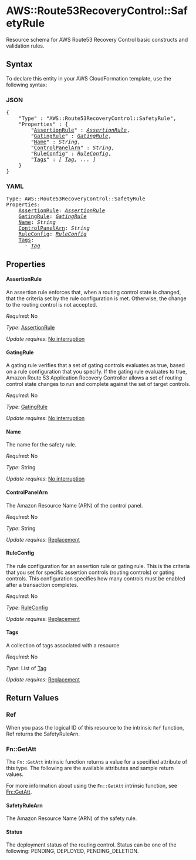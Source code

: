 # AWS::Route53RecoveryControl::SafetyRule

Resource schema for AWS Route53 Recovery Control basic constructs and validation rules.

## Syntax

To declare this entity in your AWS CloudFormation template, use the following syntax:

### JSON

<pre>
{
    "Type" : "AWS::Route53RecoveryControl::SafetyRule",
    "Properties" : {
        "<a href="#assertionrule" title="AssertionRule">AssertionRule</a>" : <i><a href="assertionrule.md">AssertionRule</a></i>,
        "<a href="#gatingrule" title="GatingRule">GatingRule</a>" : <i><a href="gatingrule.md">GatingRule</a></i>,
        "<a href="#name" title="Name">Name</a>" : <i>String</i>,
        "<a href="#controlpanelarn" title="ControlPanelArn">ControlPanelArn</a>" : <i>String</i>,
        "<a href="#ruleconfig" title="RuleConfig">RuleConfig</a>" : <i><a href="ruleconfig.md">RuleConfig</a></i>,
        "<a href="#tags" title="Tags">Tags</a>" : <i>[ <a href="tag.md">Tag</a>, ... ]</i>
    }
}
</pre>

### YAML

<pre>
Type: AWS::Route53RecoveryControl::SafetyRule
Properties:
    <a href="#assertionrule" title="AssertionRule">AssertionRule</a>: <i><a href="assertionrule.md">AssertionRule</a></i>
    <a href="#gatingrule" title="GatingRule">GatingRule</a>: <i><a href="gatingrule.md">GatingRule</a></i>
    <a href="#name" title="Name">Name</a>: <i>String</i>
    <a href="#controlpanelarn" title="ControlPanelArn">ControlPanelArn</a>: <i>String</i>
    <a href="#ruleconfig" title="RuleConfig">RuleConfig</a>: <i><a href="ruleconfig.md">RuleConfig</a></i>
    <a href="#tags" title="Tags">Tags</a>: <i>
      - <a href="tag.md">Tag</a></i>
</pre>

## Properties

#### AssertionRule

An assertion rule enforces that, when a routing control state is changed, that the criteria set by the rule configuration is met. Otherwise, the change to the routing control is not accepted.

_Required_: No

_Type_: <a href="assertionrule.md">AssertionRule</a>

_Update requires_: [No interruption](https://docs.aws.amazon.com/AWSCloudFormation/latest/UserGuide/using-cfn-updating-stacks-update-behaviors.html#update-no-interrupt)

#### GatingRule

A gating rule verifies that a set of gating controls evaluates as true, based on a rule configuration that you specify. If the gating rule evaluates to true, Amazon Route 53 Application Recovery Controller allows a set of routing control state changes to run and complete against the set of target controls.

_Required_: No

_Type_: <a href="gatingrule.md">GatingRule</a>

_Update requires_: [No interruption](https://docs.aws.amazon.com/AWSCloudFormation/latest/UserGuide/using-cfn-updating-stacks-update-behaviors.html#update-no-interrupt)

#### Name

The name for the safety rule.

_Required_: No

_Type_: String

_Update requires_: [No interruption](https://docs.aws.amazon.com/AWSCloudFormation/latest/UserGuide/using-cfn-updating-stacks-update-behaviors.html#update-no-interrupt)

#### ControlPanelArn

The Amazon Resource Name (ARN) of the control panel.

_Required_: No

_Type_: String

_Update requires_: [Replacement](https://docs.aws.amazon.com/AWSCloudFormation/latest/UserGuide/using-cfn-updating-stacks-update-behaviors.html#update-replacement)

#### RuleConfig

The rule configuration for an assertion rule or gating rule. This is the criteria that you set for specific assertion controls (routing controls) or gating controls. This configuration specifies how many controls must be enabled after a transaction completes.

_Required_: No

_Type_: <a href="ruleconfig.md">RuleConfig</a>

_Update requires_: [Replacement](https://docs.aws.amazon.com/AWSCloudFormation/latest/UserGuide/using-cfn-updating-stacks-update-behaviors.html#update-replacement)

#### Tags

A collection of tags associated with a resource

_Required_: No

_Type_: List of <a href="tag.md">Tag</a>

_Update requires_: [Replacement](https://docs.aws.amazon.com/AWSCloudFormation/latest/UserGuide/using-cfn-updating-stacks-update-behaviors.html#update-replacement)

## Return Values

### Ref

When you pass the logical ID of this resource to the intrinsic `Ref` function, Ref returns the SafetyRuleArn.

### Fn::GetAtt

The `Fn::GetAtt` intrinsic function returns a value for a specified attribute of this type. The following are the available attributes and sample return values.

For more information about using the `Fn::GetAtt` intrinsic function, see [Fn::GetAtt](https://docs.aws.amazon.com/AWSCloudFormation/latest/UserGuide/intrinsic-function-reference-getatt.html).

#### SafetyRuleArn

The Amazon Resource Name (ARN) of the safety rule.

#### Status

The deployment status of the routing control. Status can be one of the following: PENDING, DEPLOYED, PENDING_DELETION.

